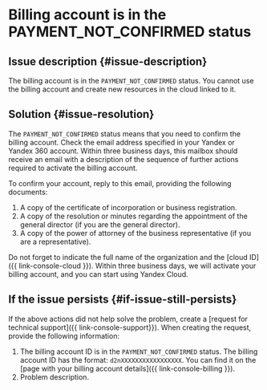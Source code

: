 # Billing account is in the PAYMENT_NOT_CONFIRMED status



## Issue description {#issue-description}

The billing account is in the `PAYMENT_NOT_CONFIRMED` status.
You cannot use the billing account and create new resources in the cloud linked to it.


## Solution {#issue-resolution}

The `PAYMENT_NOT_CONFIRMED` status means that you need to confirm the billing account.
Check the email address specified in your Yandex or Yandex 360 account.
Within three business days, this mailbox should receive an email with a description of the sequence of further actions required to activate the billing account.

To confirm your account, reply to this email, providing the following documents:

1. A copy of the certificate of incorporation or business registration.
2. A copy of the resolution or minutes regarding the appointment of the general director (if you are the general director).
3. A copy of the power of attorney of the business representative (if you are a representative).

Do not forget to indicate the full name of the organization and the [cloud ID]({{ link-console-cloud }}).
Within three business days, we will activate your billing account, and you can start using Yandex Cloud.

## If the issue persists {#if-issue-still-persists}

If the above actions did not help solve the problem, create a [request for technical support]({{ link-console-support}}).
When creating the request, provide the following information:

1. The billing account ID is in the `PAYMENT_NOT_CONFIRMED` status.
   The billing account ID has the format: `d2nXXXXXXXXXXXXXXXXX`. You can find it on the [page with your billing account details]({{ link-console-billing }}).
2. Problem description.

